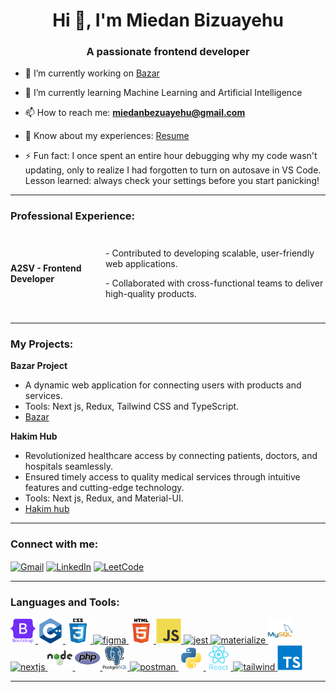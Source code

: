 <h1 align="center">Hi 👋, I'm Miedan Bizuayehu</h1>  
<h3 align="center">A passionate frontend developer</h3>  

- 🔭 I’m currently working on [Bazar](https://bazar.a2sv.org/home)  

- 🌱 I’m currently learning Machine Learning and Artificial Intelligence  

- 📫 How to reach me: **miedanbezuayehu@gmail.com**  

- 📄 Know about my experiences: [Resume](https://drive.google.com/file/d/1P6_h-zbtGqMG9cQuaVewJj5IS1s2XSPH/view?usp=sharing)  

- ⚡ Fun fact: I once spent an entire hour debugging why my code wasn't updating, only to realize I had forgotten to turn on autosave in VS Code. Lesson learned: always check your settings before you start panicking!

---

<h3 align="left">Professional Experience:</h3>
<div style="display: flex; align-items: center; gap: 20px; padding: 10px 0;">
  <strong>A2SV - Frontend Developer</strong>
  <div>
    <p>- Contributed to developing scalable, user-friendly web applications.</p>
    <p>- Collaborated with cross-functional teams to deliver high-quality products.</p>
  </div>
</div>


---

<h3 align="left">My Projects:</h3>  

**Bazar Project**  
- A dynamic web application for connecting users with products and services.  
- Tools: Next js, Redux, Tailwind CSS and TypeScript.  
- [Bazar](https://bazar.a2sv.org/home)  

**Hakim Hub**  
- Revolutionized healthcare access by connecting patients, doctors, and hospitals seamlessly.  
- Ensured timely access to quality medical services through intuitive features and cutting-edge technology.  
- Tools: Next js, Redux, and Material-UI.  
- [Hakim hub](https://hakimhub.app/)  

---

<h3 align="left">Connect with me:</h3>  
<p align="left">  
<a href="mailto:miedanbezuayehu@gmail.com" target="_blank"><img align="center" src="https://upload.wikimedia.org/wikipedia/commons/8/8c/Gmail_Icon_%282013-2020%29.svg" alt="Gmail" height="30" width="40" /></a>  
<a href="https://linkedin.com/in/https://www.linkedin.com/in/miedan-bizuayehu/" target="blank"><img align="center" src="https://raw.githubusercontent.com/rahuldkjain/github-profile-readme-generator/master/src/images/icons/Social/linked-in-alt.svg" alt="LinkedIn" height="30" width="40" /></a>  
<a href="https://www.leetcode.com/https://leetcode.com/u/miedan/" target="blank"><img align="center" src="https://raw.githubusercontent.com/rahuldkjain/github-profile-readme-generator/master/src/images/icons/Social/leet-code.svg" alt="LeetCode" height="30" width="40" /></a>  
</p>  

---

<h3 align="left">Languages and Tools:</h3>  
<p align="left">  
<a href="https://getbootstrap.com" target="_blank" rel="noreferrer"> <img src="https://raw.githubusercontent.com/devicons/devicon/master/icons/bootstrap/bootstrap-plain-wordmark.svg" alt="bootstrap" width="40" height="40"/> </a>  
<a href="https://www.w3schools.com/cpp/" target="_blank" rel="noreferrer"> <img src="https://raw.githubusercontent.com/devicons/devicon/master/icons/cplusplus/cplusplus-original.svg" alt="cplusplus" width="40" height="40"/> </a>  
<a href="https://www.w3schools.com/css/" target="_blank" rel="noreferrer"> <img src="https://raw.githubusercontent.com/devicons/devicon/master/icons/css3/css3-original-wordmark.svg" alt="css3" width="40" height="40"/> </a>  
<a href="https://www.figma.com/" target="_blank" rel="noreferrer"> <img src="https://www.vectorlogo.zone/logos/figma/figma-icon.svg" alt="figma" width="40" height="40"/> </a>  
<a href="https://www.w3.org/html/" target="_blank" rel="noreferrer"> <img src="https://raw.githubusercontent.com/devicons/devicon/master/icons/html5/html5-original-wordmark.svg" alt="html5" width="40" height="40"/> </a>  
<a href="https://developer.mozilla.org/en-US/docs/Web/JavaScript" target="_blank" rel="noreferrer"> <img src="https://raw.githubusercontent.com/devicons/devicon/master/icons/javascript/javascript-original.svg" alt="javascript" width="40" height="40"/> </a>  
<a href="https://jestjs.io" target="_blank" rel="noreferrer"> <img src="https://www.vectorlogo.zone/logos/jestjsio/jestjsio-icon.svg" alt="jest" width="40" height="40"/> </a>  
<a href="https://materializecss.com/" target="_blank" rel="noreferrer"> <img src="https://raw.githubusercontent.com/prplx/svg-logos/5585531d45d294869c4eaab4d7cf2e9c167710a9/svg/materialize.svg" alt="materialize" width="40" height="40"/> </a>  
<a href="https://www.mysql.com/" target="_blank" rel="noreferrer"> <img src="https://raw.githubusercontent.com/devicons/devicon/master/icons/mysql/mysql-original-wordmark.svg" alt="mysql" width="40" height="40"/> </a>  
<a href="https://nextjs.org/" target="_blank" rel="noreferrer"> <img src="https://cdn.worldvectorlogo.com/logos/nextjs-2.svg" alt="nextjs" width="40" height="40"/> </a>  
<a href="https://nodejs.org" target="_blank" rel="noreferrer"> <img src="https://raw.githubusercontent.com/devicons/devicon/master/icons/nodejs/nodejs-original-wordmark.svg" alt="nodejs" width="40" height="40"/> </a>  
<a href="https://www.php.net" target="_blank" rel="noreferrer"> <img src="https://raw.githubusercontent.com/devicons/devicon/master/icons/php/php-original.svg" alt="php" width="40" height="40"/> </a>  
<a href="https://www.postgresql.org" target="_blank" rel="noreferrer"> <img src="https://raw.githubusercontent.com/devicons/devicon/master/icons/postgresql/postgresql-original-wordmark.svg" alt="postgresql" width="40" height="40"/> </a>  
<a href="https://postman.com" target="_blank" rel="noreferrer"> <img src="https://www.vectorlogo.zone/logos/getpostman/getpostman-icon.svg" alt="postman" width="40" height="40"/> </a>  
<a href="https://www.python.org" target="_blank" rel="noreferrer"> <img src="https://raw.githubusercontent.com/devicons/devicon/master/icons/python/python-original.svg" alt="python" width="40" height="40"/> </a>  
<a href="https://reactjs.org/" target="_blank" rel="noreferrer"> <img src="https://raw.githubusercontent.com/devicons/devicon/master/icons/react/react-original-wordmark.svg" alt="react" width="40" height="40"/> </a>  
<a href="https://tailwindcss.com/" target="_blank" rel="noreferrer"> <img src="https://www.vectorlogo.zone/logos/tailwindcss/tailwindcss-icon.svg" alt="tailwind" width="40" height="40"/> </a>  
<a href="https://www.typescriptlang.org/" target="_blank" rel="noreferrer"> <img src="https://raw.githubusercontent.com/devicons/devicon/master/icons/typescript/typescript-original.svg" alt="typescript" width="40" height="40"/> </a>  
</p>  

---
